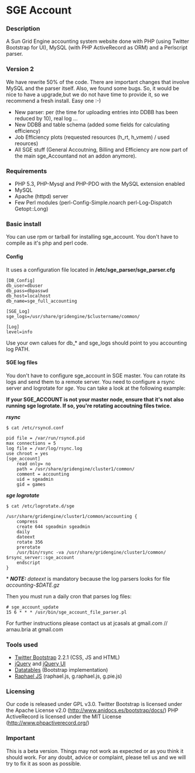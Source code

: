 SGE Account
===========

### Description

A Sun Grid Engine accounting system website done with PHP (using Twitter Bootstrap for UI), MySQL (with PHP ActiveRecord as ORM) and a Perlscript parser.

### Version 2 

We have rewrite 50% of the code. There are important changes that involve MySQL and the parser itself. Also, we found some bugs.
So, it would be nice to have a upgrade,but we do not have time to provide it, so we recommend a fresh install. Easy one :-)

- New parser: per (the time for uploading entries into DDBB has been reduced by 10), real log ...
- New DDBB and table schema (added some fields for calculating efficiency)
- Job Efficiency plots (requested resources (h_rt, h_vmem) / used reources)
- All SGE stuff (General Accoutning, Billing and Efficiency are now part of the main sge_Accountand not an addon anymore).

### Requirements

- PHP 5.3, PHP-Mysql and PHP-PDO with the MySQL extension enabled
- MySQL
- Apache (httpd) server
- Few Perl modules (perl-Config-Simple.noarch perl-Log-Dispatch Getopt::Long)

### Basic install 

You can use rpm or tarball for installing sge_account.
You don't have to compile as it's php and  perl code.

#### Config

It uses a configuration file located in **/etc/sge_parser/sge_parser.cfg**

```
[DB_Config]
db_user=dbuser
db_pass=dbpasswd
db_host=localhost
db_name=sge_full_accounting

[SGE_Log]
sge_logs=/usr/share/gridengine/$clustername/common/

[Log]
level=info
```

Use your own calues for db_* and sge_logs should point to you accounting log PATH.

#### SGE log files

You don't have to configure sge_account in SGE master. You can rotate its logs and send them to a remote server. You need to configure a rsync server and logrotate for *sge*. You can take a look at the following example:

**If your SGE_ACCOUNT is not your master node, ensure that it's not also running sge logrotate. If so, you're rotating accoutning files twice.**

***rsync***
```
$ cat /etc/rsyncd.conf 

pid file = /var/run/rsyncd.pid
max connections = 5
log file = /var/log/rsync.log	
use chroot = yes
[sge_account]
    read only= no
    path = /usr/share/gridengine/cluster1/common/
    comment = accounting
    uid = sgeadmin
    gid = games
```

***sge logrotate***
```
$ cat /etc/logrotate.d/sge

/usr/share/gridengine/cluster1/common/accounting {
    compress
    create 644 sgeadmin sgeadmin 
    daily
    dateext
    rotate 356
    prerotate
    /usr/bin/rsync -va /usr/share/gridengine/cluster1/common/ $rsync_server::sge_account
    endscript
}
```
\* ***NOTE:*** *dateext* is mandatory because the log parsers looks for file *accounting-$DATE.gz*

Then you must run a daily cron that parses log files:
```
# sge_account_update
15 6 * * * /usr/bin/sge_account_file_parser.pl
```

For further instructions please contact us at jcasals at gmail.com // arnau.bria at gmail.com

### Tools used

- [Twitter Bootstrap](http://getbootstrap.com) 2.2.1 (CSS, JS and HTML)
- [jQuery](http://jquery.com) and [jQuery UI](http://jqueryui.com)
- [Datatables](http://datatables.net/blog/Twitter_Bootstrap) (Bootstrap implementation)
- [Raphael JS](http://raphaeljs.com) (raphael.js, g.raphael.js, g.pie.js)

### Licensing

Our code is released under GPL v3.0.
Twitter Bootstrap is licensed under the Apache License v2.0 (http://www.anidocs.es/bootstrap/docs/)
PHP ActiveRecord is licensed under the MIT License (http://www.phpactiverecord.org/)

### Important

This is a beta version. Things may not work as expected or as you think it should work. For any doubt, advice or complaint, please tell us and we will try to fix it as soon as possible.
